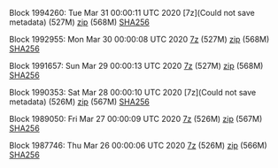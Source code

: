 Block 1994260: Tue Mar 31 00:00:11 UTC 2020 [7z](Could not save metadata) (527M) [zip]() (568M) [SHA256]()

Block 1992955: Mon Mar 30 00:00:08 UTC 2020 [7z](https://transfer.sh/kNuK1/bootstrap.dat.20200330.7z) (527M) [zip](https://transfer.sh/KRNGw/bootstrap.dat.20200330.zip) (568M) [SHA256](https://transfer.sh/13QMv1/sha256.txt)

Block 1991657: Sun Mar 29 00:00:13 UTC 2020 [7z]() (527M) [zip](https://transfer.sh/dF674/bootstrap.dat.20200329.zip) (568M) [SHA256](https://transfer.sh/ZozfV/sha256.txt)

Block 1990353: Sat Mar 28 00:00:10 UTC 2020 [7z](Could not save metadata) (526M) [zip]() (567M) [SHA256]()

Block 1989050: Fri Mar 27 00:00:09 UTC 2020 [7z]() (526M) [zip]() (567M) [SHA256]()

Block 1987746: Thu Mar 26 00:00:06 UTC 2020 [7z]() (526M) [zip]() (566M) [SHA256]()

